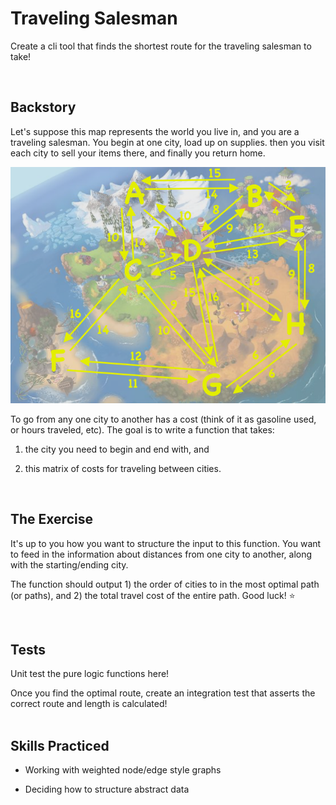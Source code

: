 # Traveling Salesman
Create a cli tool that finds the shortest route for the traveling salesman to take!

<br/>

## Backstory
Let's suppose this map represents the world you live in, and you are a traveling salesman. You begin at one city, load up on supplies. then you visit each city to sell your items there, and finally you return home.

<img src="./traveling_salesman_problem.png">

To go from any one city to another has a cost (think of it as gasoline used, or hours traveled, etc). The goal is to write a function that takes:

1) the city you need to begin and end with, and
 
2) this matrix of costs for traveling between cities.

<br/>

## The Exercise
It's up to you how you want to structure the input to this function. You want to feed in the information about distances from one city to another, along with the starting/ending city.

The function should output 1) the order of cities to in the most optimal path (or paths), and 2) the total travel cost of the entire path. Good luck! ⭐️

<br/>

## Tests
Unit test the pure logic functions here!

Once you find the optimal route, create an integration test that asserts the correct route and length is calculated!  
<br/>

## Skills Practiced

- Working with weighted node/edge style graphs

- Deciding how to structure abstract data
  
<br/>

